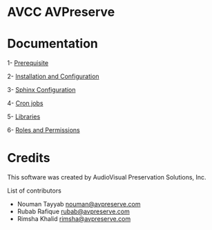 AVCC AVPreserve
================

Documentation
===============

1-  [Prerequisite](documentation/prerequisite.md)

2-  [Installation and Configuration](documentation/install-configure.md)

3-  [Sphinx Configuration](documentation/sphinx.md)

4-  [Cron jobs](documentation/crons.md)

5-  [Libraries](documentation/libraries.md)

6-  [Roles and Permissions](documentation/roles-permissions.md)

Credits
=======

This software was created by AudioVisual Preservation Solutions, Inc.

List of contributors 

 * Nouman Tayyab nouman@avpreserve.com
 * Rubab Rafique rubab@avpreserve.com
 * Rimsha Khalid rimsha@avpreserve.com


